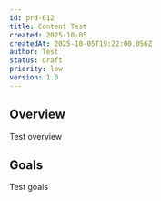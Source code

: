 ```yaml
---
id: prd-612
title: Content Test
created: 2025-10-05
createdAt: 2025-10-05T19:22:00.056Z
author: Test
status: draft
priority: low
version: 1.0
---
```


## Overview
Test overview
## Goals
Test goals